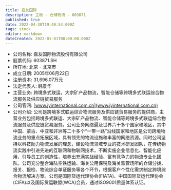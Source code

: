 ```yaml
---
title: 嘉友国际
description: 主板 - 仓储物流 - 603871
published: true
date: 2022-04-30T19:40:54.000Z
tags: stock
editor: markdown
dateCreated: 2022-01-01T00:00:00.000Z
---
```


- 公司名称: 嘉友国际物流股份有限公司
- 股票代码: 603871.SH
- 所在地: 北京 - 北京市
- 成立日期: 2005年06月22日
- 注册资本: 31,696.07万元
- 法定代表人: 韩景华
- 主营业务: 跨境多式联运，大宗矿产品物流，智能仓储等跨境多式联运综合物流服务及供应链贸易服务
- 公司官网: [www.jyinternational.com.cn](www.jyinternational.com.cn)
- 公司介绍: 公司是跨境多式联运综合物流服务及供应链贸易服务的提供商，主营业务包括跨境多式联运、大宗矿产品物流、智能仓储等跨境多式联运综合物流服务及供应链贸易服务。公司业务网络遍及世界六十多个国家和地区，其中中国、蒙古、中亚和非洲等二十多个“一带一路”沿线国家和地区是公司跨境物流业务的重点拓展区域，具有领先的物流设施和丰富的网络资源。同时公司坚持以科技助力物流发展的理念，建设物流领域专业的技术研发团队，在传统物流实践中引进先进的互联网和物联网技术，不断实施企业信息化、智能化应用，引导员工的创造性，培养出充满实战经验、富有竞争力的物流专业化团队。公司充分整合海陆空铁运输、海关公用保税及海关监管场所的仓储分拨、报关、报检、物流综合单证服务等各个环节，根据客户个性化需求制定跨境综合物流解决方案。公司是国际货运代理协会(FIATA)、中国国际货运代理协会(CIFA)以及国际货运联盟(WCA)会员，通过ISO9001质量体系认证。


